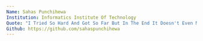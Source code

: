 ```yaml
---
Name: Sahas Punchihewa
Institution: Informatics Institute Of Technology
Quote: "I Tried So Hard And Got So Far But In The End It Doesn't Even Matter -Linkin Park"
Github: https://github.com/sahaspunchihewa
---
```

